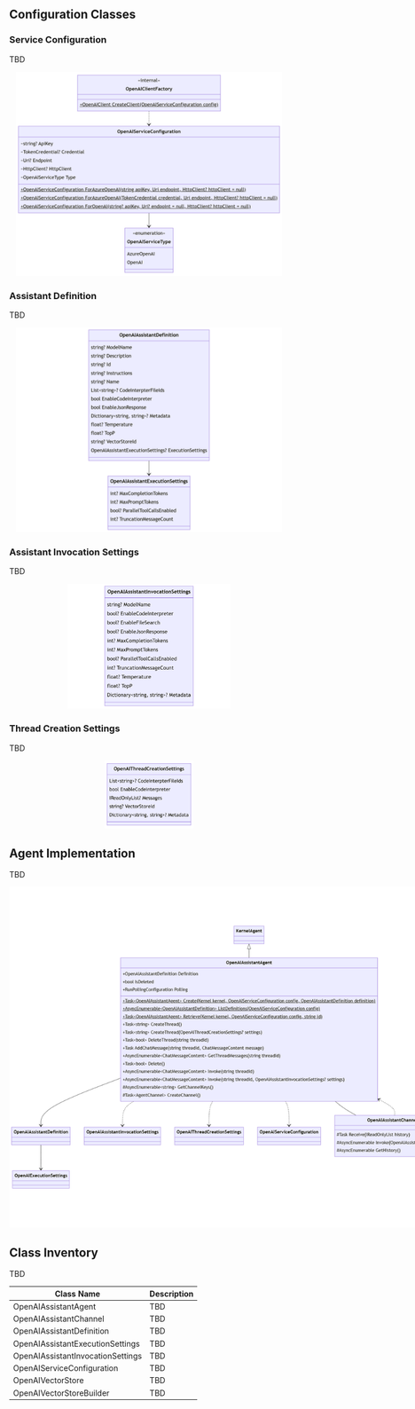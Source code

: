 

## Configuration Classes

### Service Configuration

TBD

<p align="center">
<kbd><img src="diagrams/assistant-serviceconfig.png"  style="width: 360pt;"></kbd>
</p>

### Assistant Definition

TBD

<p align="center">
<kbd><img src="diagrams/assistant-definition.png"  style="width: 360pt;"></kbd>
</p>

### Assistant Invocation Settings

TBD

<p align="center">
<kbd><img src="diagrams/assistant-invocationsettings.png" style="width: 220pt;"></kbd>
</p>


### Thread Creation Settings

TBD

<p align="center">
<kbd><img src="diagrams/assistant-threadcreationsettings.png" style="width: 120pt;"></kbd>
</p>

## Agent Implementation

TBD

<p align="center">
<kbd><img src="diagrams/assistant-agent.png"  style="min-width: 600pt;"></kbd>
</p>

## Class Inventory
TBD

|Class Name|Description|
---|---
OpenAIAssistantAgent|TBD
OpenAIAssistantChannel|TBD
OpenAIAssistantDefinition|TBD
OpenAIAssistantExecutionSettings|TBD
OpenAIAssistantInvocationSettings|TBD
OpenAIServiceConfiguration|TBD
OpenAIVectorStore|TBD
OpenAIVectorStoreBuilder|TBD
